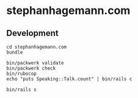 # stephanhagemann.com

## Development

```
cd stephanhagemann.com
bundle

bin/packwerk validate
bin/packwerk check
bin/rubocop
echo "puts Speaking::Talk.count" | bin/rails c 

bin/rails s
```